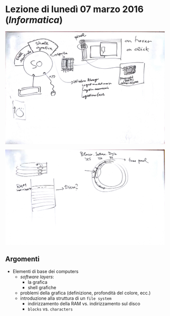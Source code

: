 # Lezione di lunedì 07 marzo 2016 (*Informatica*)

![whiteboard](./P_20160307_1.jpg)

![whiteboard](./P_20160307_2.jpg)

## Argomenti

* Elementi di base dei computers
  * *software layers*:
    * la grafica
    * shell grafiche
  * problemi della grafica (definizione, profondità del colore, ecc.)
  * introduzione alla struttura di un `file system`
    * indirizzamento della RAM vs. indirizzamento sul disco
    * `blocks` vs. `characters`
